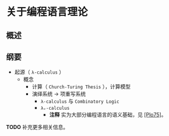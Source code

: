 # 关于编程语言理论

## 概述

## 纲要

- 起源（ `λ-calculus` ）
  - 概念
    - 计算（ `Church-Turing Thesis` ），计算模型
    - 演绎系统 → 项重写系统
      - `λ-calculus` 与 `Combinatory Logic`
      - `λᵥ-calculus`
        - **注释** 实为大部分编程语言的语义基础，见 [[Plo75]](../bibliography.md#plo75)。

**TODO** 补充更多相关信息。
